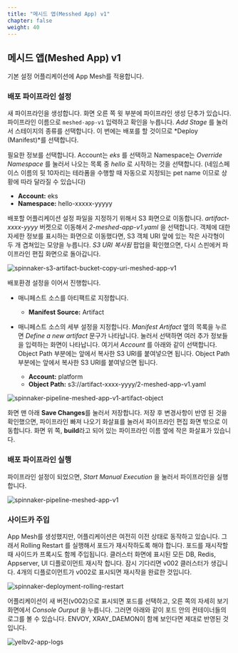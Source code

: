 ```yaml
---
title: "메시드 앱(Messhed App) v1"
chapter: false
weight: 40
---
```


## 메시드 앱(Meshed App) v1
기본 설정 어플리케이션에 App Mesh를 적용합니다.

### 배포 파이프라인 설정
새 파이프라인을 생성합니다. 화면 오른 쪽 윗 부분에 파이프라인 생성 단추가 있습니다. 파이프라인 이름으로 `meshed-app-v1` 입력하고 확인을 누릅니다. *Add Stage* 를 눌러서 스테이지의 종류를 선택합니다. 이 번에는 배포를 할 것이므로 *Deploy (Manifest)*를 선택합니다.

필요한 정보를 선택합니다. Account는 *eks* 를 선택하고 Namespace는 *Override Namespace* 를 눌러서 나오는 목록 중 *hello* 로 시작하는 것을 선택합니다. (네임스페이스 이름의 뒷 10자리는 테라폼을 수행할 때 자동으로 지정되는 pet name 이므로 상황에 따라 달라질 수 있습니다)

 - **Account:** eks
 - **Namespace:** hello-xxxxx-yyyyy

배포할 어플리케이션 설정 파일을 지정하기 위해서 S3 화면으로 이동합니다. *artifact-xxxx-yyyy* 버켓으로 이동해서 *2-meshed-app-v1.yaml* 을 선택합니다. 객체에 대한 자세한 정보를 표시하는 화면으로 이동했다면, S3 객체 URI 앞에 있는 작은 사각형이 두 개 겹쳐있는 모양을 누릅니다. *S3 URI 복사됨* 팝업을 확인했으면, 다시 스핀에커 파이프라인 편집 화면으로 돌아갑니다.

![spinnaker-s3-artifact-bucket-copy-uri-meshed-app-v1](/images/spinnaker/s3-artifact-bucket-copy-uri-meshed-app-v1.png)

배포환경 설정을 이어서 진행합니다.

 + 매니페스트 소스를 아티팩트로 지정합니다.
   - **Manifest Source:** Artifact

 + 매니페스트 소스의 세부 설정을 지정합니다. *Manifest Artifact* 옆의 목록을 누르면 *Define a new artifact* 문구가 나타납니다. 눌러서 선택하면 여러 추가 정보들을 입력하는 화면이 나타납니다. 여기서 *Account* 를 아래와 같이 선택합니다. Object Path 부분에는 앞에서 복사한 S3 URI를 붙여넣으면 됩니다. Object Path 부분에는 앞에서 복사한 S3 URI를 붙여넣으면 됩니다.
   - **Account:** platform
   - **Object Path:** s3://artifact-xxxx-yyyy/2-meshed-app-v1.yaml

![spinnaker-pipeline-meshed-app-v1-artifact-object](/images/spinnaker/pipeline-meshed-app-v1-artifact-object.png)

화면 맨 아래 **Save Changes**를 눌러서 저장합니다.
저장 후 변경사항이 반영 된 것을 확인했으면, 파이프라인 빠져 나오기 화살표를 눌러서 파이프라인 편집 화면 밖으로 이동합니다. 화면 위 쪽, **build**라고 되어 있는 파이프라인 이름 옆에 작은 화살표가 있습니다.

### 배포 파이프라인 실행
파이프라인 설정이 되었으면, *Start Manual Execution* 을 눌러서 파이프라인을 실행합니다.

![spinnaker-pipeline-meshed-app-v1](/images/spinnaker/pipeline-meshed-app-v1.png)

### 사이드카 주입
App Mesh를 생성했지만, 어플리케이션은 여전히 이전 상태로 동작하고 있습니다. 그래서 Rolling Restart 를 실행해서 포드가 재시작하도록 해야 합니다. 포드를 재시작할 때 사이드카 프록시도 함께 주입됩니다. 클러스터 화면에 표시된 모든 DB, Redis, Appserver, UI 디플로이먼트 재시작 합니다. 잠시 기다리면 v002 클러스터가 생깁니다. 4개의 디플로이먼트가 v002로 표시되면 재시작을 완료한 것입니다.

![spinnaker-deployment-rolling-restart](/images/spinnaker/deployment-rolling-restart.png)

어플리케이션이 새 버전(v002)으로 표시되면 포드를 선택하고, 오른 쪽의 자세히 보기 화면에서 *Console Ourput* 을 누릅니다. 그러면 아래와 같이 포드 안의 컨테이너들의 로그를 볼 수 있습니다. ENVOY, XRAY_DAEMON이 함께 보인다면 제대로 반영된 것입니다.

![yelbv2-app-logs](/images/spinnaker/yelbv2-app-logs.png)
